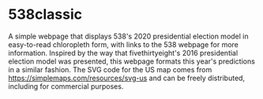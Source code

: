 # 538classic

A simple webpage that displays 538's 2020 presidential election model in easy-to-read chloropleth form, with links to the 538 webpage for more information. Inspired by the way that fivethirtyeight's 2016 presidential election model was presented, this webpage formats this year's predictions in a similar fashion. The SVG code for the US map comes from https://simplemaps.com/resources/svg-us and can be freely distributed, including for commercial purposes.
